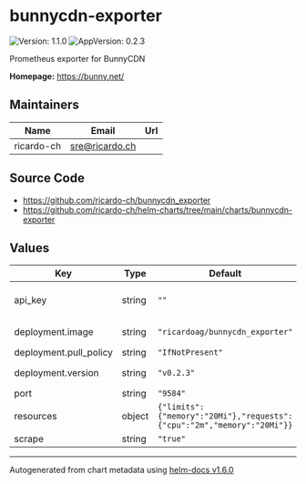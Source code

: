 # bunnycdn-exporter

![Version: 1.1.0](https://img.shields.io/badge/Version-1.1.0-informational?style=flat-square) ![AppVersion: 0.2.3](https://img.shields.io/badge/AppVersion-0.2.3-informational?style=flat-square)

Prometheus exporter for BunnyCDN

**Homepage:** <https://bunny.net/>

## Maintainers

| Name | Email | Url |
| ---- | ------ | --- |
| ricardo-ch | sre@ricardo.ch |  |

## Source Code

* <https://github.com/ricardo-ch/bunnycdn_exporter>
* <https://github.com/ricardo-ch/helm-charts/tree/main/charts/bunnycdn-exporter>

## Values

| Key | Type | Default | Description |
|-----|------|---------|-------------|
| api_key | string | `""` | The BunnyCDN API Key, see https://support.bunny.net/hc/en-us/articles/360012168840 |
| deployment.image | string | `"ricardoag/bunnycdn_exporter"` | BunnyCDN Exporter Container Image |
| deployment.pull_policy | string | `"IfNotPresent"` | Pull Policy |
| deployment.version | string | `"v0.2.3"` | BunnyCDN Exporter Image Version |
| port | string | `"9584"` | Scrape port |
| resources | object | `{"limits":{"memory":"20Mi"},"requests":{"cpu":"2m","memory":"20Mi"}}` | Kubernetes resource limits |
| scrape | string | `"true"` | Scraping enabled? |

----------------------------------------------
Autogenerated from chart metadata using [helm-docs v1.6.0](https://github.com/norwoodj/helm-docs/releases/v1.6.0)
